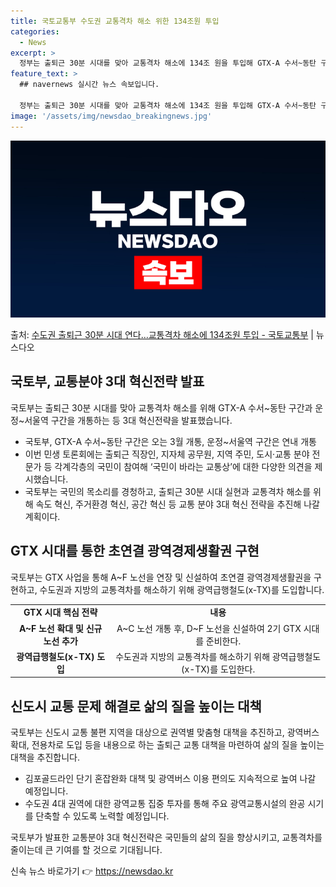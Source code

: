 ```yaml
---
title: 국토교통부 수도권 교통격차 해소 위한 134조원 투입
categories:
  - News
excerpt: >
  정부는 출퇴근 30분 시대를 맞아 교통격차 해소에 134조 원을 투입해 GTX-A 수서~동탄 구간은 오는 3…
feature_text: >
  ## navernews 실시간 뉴스 속보입니다.

  정부는 출퇴근 30분 시대를 맞아 교통격차 해소에 134조 원을 투입해 GTX-A 수서~동탄 구간은 오는 3…
image: '/assets/img/newsdao_breakingnews.jpg'
---
```


![뉴스다오 속보](/assets/img/newsdao_breakingnews.jpg)

<p>출처: <a href="https://newsdao.kr/3078" rel="dofollow">수도권 출퇴근 30분 시대 연다…교통격차 해소에 134조원 투입 - 국토교통부</a> | 뉴스다오</p>

<h2 data-ke-size="size26">국토부, 교통분야 3대 혁신전략 발표</h2>

국토부는 출퇴근 30분 시대를 맞아 교통격차 해소를 위해 GTX-A 수서~동탄 구간과 운정~서울역 구간을 개통하는 등 3대 혁신전략을 발표했습니다.

<ul>
<li>국토부, GTX-A 수서~동탄 구간은 오는 3월 개통, 운정~서울역 구간은 연내 개통</li>
<li>이번 민생 토론회에는 출퇴근 직장인, 지자체 공무원, 지역 주민, 도시·교통 분야 전문가 등 각계각층의 국민이 참여해 ‘국민이 바라는 교통상’에 대한 다양한 의견을 제시했습니다.</li>
<li>국토부는 국민의 목소리를 경청하고, 출퇴근 30분 시대 실현과 교통격차 해소를 위해 속도 혁신, 주거환경 혁신, 공간 혁신 등 교통 분야 3대 혁신 전략을 추진해 나갈 계획이다.</li>
</ul>
<p data-ke-size="size16"></p>

<h2 data-ke-size="size26">GTX 시대를 통한 초연결 광역경제생활권 구현</h2>

국토부는 GTX 사업을 통해 A~F 노선을 연장 및 신설하여 초연결 광역경제생활권을 구현하고, 수도권과 지방의 교통격차를 해소하기 위해 광역급행철도(x-TX)를 도입합니다.

<table>
<tr>
<td style="text-align: center; height: 17px;"><b>GTX 시대 핵심 전략</b></td>
<td style="text-align: center; height: 17px;"><b>내용</b></td>
</tr>
<tr>
<td style="text-align: center; height: 17px;"><b>A~F 노선 확대 및 신규 노선 추가</b></td>
<td style="text-align: center; height: 17px;">A~C 노선 개통 후, D~F 노선을 신설하여 2기 GTX 시대를 준비한다.</td>
</tr>
<tr>
<td style="text-align: center; height: 17px;"><b>광역급행철도(x-TX) 도입</b></td>
<td style="text-align: center; height: 17px;">수도권과 지방의 교통격차를 해소하기 위해 광역급행철도(x-TX)를 도입한다.</td>
</tr>
</table>
<p data-ke-size="size16"></p>

<h2 data-ke-size="size26">신도시 교통 문제 해결로 삶의 질을 높이는 대책</h2>

국토부는 신도시 교통 불편 지역을 대상으로 권역별 맞춤형 대책을 추진하고, 광역버스 확대, 전용차로 도입 등을 내용으로 하는 출퇴근 교통 대책을 마련하여 삶의 질을 높이는 대책을 추진합니다.

<ul>
<li>김포골드라인 단기 혼잡완화 대책 및 광역버스 이용 편의도 지속적으로 높여 나갈 예정입니다.</li>
<li>수도권 4대 권역에 대한 광역교통 집중 투자를 통해 주요 광역교통시설의 완공 시기를 단축할 수 있도록 노력할 예정입니다.</li>
</ul>
<p data-ke-size="size16"></p>

국토부가 발표한 교통분야 3대 혁신전략은 국민들의 삶의 질을 향상시키고, 교통격차를 줄이는데 큰 기여를 할 것으로 기대됩니다. 

신속 뉴스 바로가기 👉 <a href="https://newsdao.kr" rel="dofollow">https://newsdao.kr</a>


